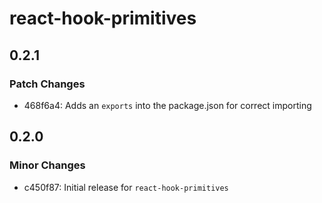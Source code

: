 # react-hook-primitives

## 0.2.1

### Patch Changes

- 468f6a4: Adds an `exports` into the package.json for correct importing

## 0.2.0

### Minor Changes

- c450f87: Initial release for `react-hook-primitives`

